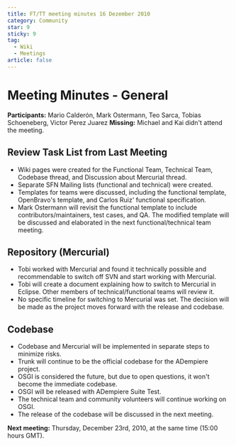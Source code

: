 ```yaml
---
title: FT/TT meeting minutes 16 Dezember 2010
category: Community
star: 9
sticky: 9
tag:
  - Wiki
  - Meetings
article: false
---
```


# Meeting Minutes - General

**Participants:** Mario Calderón, Mark Ostermann, Teo Sarca, Tobias Schoeneberg, Victor Perez Juarez
**Missing:** Michael and Kai didn't attend the meeting.

## Review Task List from Last Meeting

- Wiki pages were created for the Functional Team, Technical Team, Codebase thread, and Discussion about Mercurial thread.
- Separate SFN Mailing lists (functional and technical) were created.
- Templates for teams were discussed, including the functional template, OpenBravo's template, and Carlos Ruiz' functional specification.
- Mark Ostermann will revisit the functional template to include contributors/maintainers, test cases, and QA. The modified template will be discussed and elaborated in the next functional/technical team meeting.

## Repository (Mercurial)

- Tobi worked with Mercurial and found it technically possible and recommendable to switch off SVN and start working with Mercurial.
- Tobi will create a document explaining how to switch to Mercurial in Eclipse. Other members of technical/functional teams will review it.
- No specific timeline for switching to Mercurial was set. The decision will be made as the project moves forward with the release and codebase.

## Codebase

- Codebase and Mercurial will be implemented in separate steps to minimize risks.
- Trunk will continue to be the official codebase for the ADempiere project.
- OSGI is considered the future, but due to open questions, it won't become the immediate codebase.
- OSGI will be released with ADempiere Suite Test.
- The technical team and community volunteers will continue working on OSGI.
- The release of the codebase will be discussed in the next meeting.

**Next meeting:** Thursday, December 23rd, 2010, at the same time (15:00 hours GMT).
